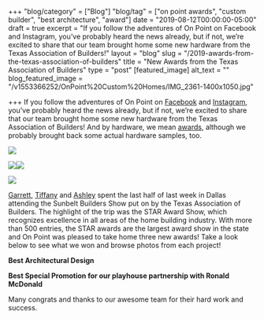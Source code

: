 +++
"blog/category" = ["Blog"]
"blog/tag" = ["on point awards", "custom builder", "best architecture", "award"]
date = "2019-08-12T00:00:00-05:00"
draft = true
excerpt = "If you follow the adventures of On Point on Facebook and Instagram, you’ve probably heard the news already, but if not, we’re excited to share that our team brought home some new hardware from the Texas Association of Builders!"
layout = "blog"
slug = "/2019-awards-from-the-texas-association-of-builders"
title = "New Awards from the Texas Association of Builders"
type = "post"
[featured_image]
alt_text = ""
blog_featured_image = "/v1553366252/OnPoint%20Custom%20Homes/IMG_2361-1400x1050.jpg"

+++
If you follow the adventures of On Point on [Facebook](https://www.facebook.com/OnPointCustomHomes/?fref=ts) and [Instagram](https://www.instagram.com/onpointcustomhomes/), you’ve probably heard the news already, but if not, we’re excited to share that our team brought home some new hardware from the Texas Association of Builders! And by hardware, we mean [awards](https://onpointcustomhomes.com/about-us/recognition/), although we probably brought back some actual hardware samples, too.

![](https://res.cloudinary.com/onpointcustomhomes/image/upload/v1553366252/OnPoint%20Custom%20Homes/IMG_2361-1400x1050.jpg)

![](https://res.cloudinary.com/onpointcustomhomes/image/upload/v1553366253/OnPoint%20Custom%20Homes/40096945_10156594204299913_4069555390692458496_n-214x300.jpg)![](https://res.cloudinary.com/onpointcustomhomes/image/upload/v1553366254/OnPoint%20Custom%20Homes/39984924_10156594205784913_3536127152678240256_n-214x300.jpg)

![](https://res.cloudinary.com/onpointcustomhomes/image/upload/v1553366252/OnPoint%20Custom%20Homes/39962169_10156594205829913_2490846427681390592_o-300x214.jpg)

[Garrett](https://onpointcustomhomes.com/personnel/garrett-nance/), [Tiffany](https://onpointcustomhomes.com/personnel/tiffany-trask/) and [Ashley](https://onpointcustomhomes.com/personnel/ashley-tucker/) spent the last half of last week in Dallas attending the Sunbelt Builders Show put on by the Texas Association of Builders. The highlight of the trip was the STAR Award Show, which recognizes excellence in all areas of the home building industry. With more than 500 entries, the STAR awards are the largest award show in the state and On Point was pleased to take home three new awards! Take a look below to see what we won and browse photos from each project!

**Best Architectural Design**

**Best Special Promotion for our playhouse partnership with Ronald McDonald**

Many congrats and thanks to our awesome team for their hard work and success.